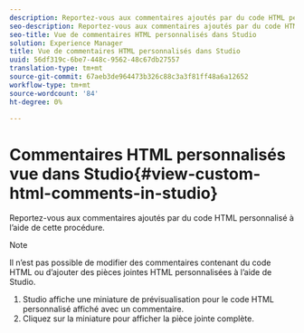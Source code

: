```yaml
---
description: Reportez-vous aux commentaires ajoutés par du code HTML personnalisé à l’aide de cette procédure.
seo-description: Reportez-vous aux commentaires ajoutés par du code HTML personnalisé à l’aide de cette procédure.
seo-title: Vue de commentaires HTML personnalisés dans Studio
solution: Experience Manager
title: Vue de commentaires HTML personnalisés dans Studio
uuid: 56df319c-6be7-448c-9562-48c67db27557
translation-type: tm+mt
source-git-commit: 67aeb3de964473b326c88c3a3f81ff48a6a12652
workflow-type: tm+mt
source-wordcount: '84'
ht-degree: 0%

---
```



# Commentaires HTML personnalisés vue dans Studio{#view-custom-html-comments-in-studio}

Reportez-vous aux commentaires ajoutés par du code HTML personnalisé à l’aide de cette procédure.

>[!NOTE]
>
>Il n’est pas possible de modifier des commentaires contenant du code HTML ou d’ajouter des pièces jointes HTML personnalisées à l’aide de Studio.

1. Studio affiche une miniature de prévisualisation pour le code HTML personnalisé affiché avec un commentaire.
1. Cliquez sur la miniature pour afficher la pièce jointe complète.
